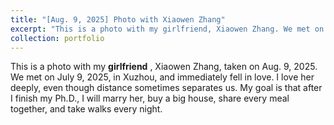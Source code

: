 ```yaml
---
title: "[Aug. 9, 2025] Photo with Xiaowen Zhang"
excerpt: "This is a photo with my girlfriend, Xiaowen Zhang. We met on July 9th, 2025, in Xuzhou, and immediately fell in love. I love her deeply, even though distance sometimes separates us. My goal is that after I finish my Ph.D., I will marry her, buy a big house, share every meal together, and take walks every night.<br/><img src='/images/photos/with_zxw.png'>"
collection: portfolio
---
```


This is a photo with my **girlfriend** , Xiaowen Zhang, taken on Aug. 9, 2025. We met on July 9, 2025, in Xuzhou, and immediately fell in love. I love her deeply, even though distance sometimes separates us. My goal is that after I finish my Ph.D., I will marry her, buy a big house, share every meal together, and take walks every night.
